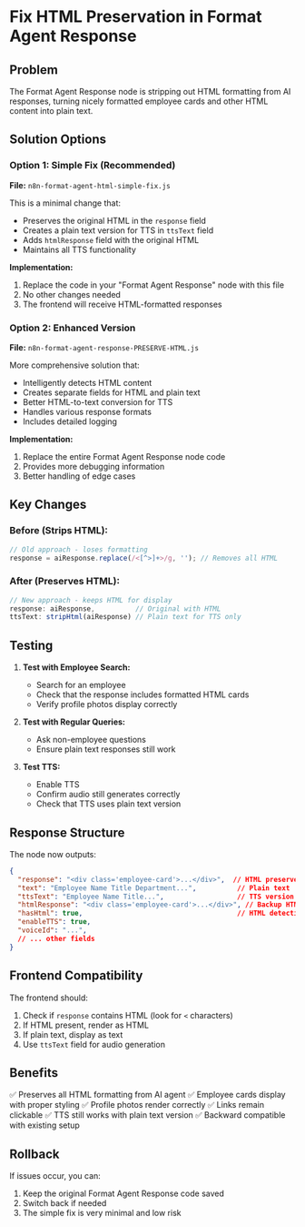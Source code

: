 # Fix HTML Preservation in Format Agent Response

## Problem
The Format Agent Response node is stripping out HTML formatting from AI responses, turning nicely formatted employee cards and other HTML content into plain text.

## Solution Options

### Option 1: Simple Fix (Recommended)
**File:** `n8n-format-agent-html-simple-fix.js`

This is a minimal change that:
- Preserves the original HTML in the `response` field
- Creates a plain text version for TTS in `ttsText` field
- Adds `htmlResponse` field with the original HTML
- Maintains all TTS functionality

**Implementation:**
1. Replace the code in your "Format Agent Response" node with this file
2. No other changes needed
3. The frontend will receive HTML-formatted responses

### Option 2: Enhanced Version
**File:** `n8n-format-agent-response-PRESERVE-HTML.js`

More comprehensive solution that:
- Intelligently detects HTML content
- Creates separate fields for HTML and plain text
- Better HTML-to-text conversion for TTS
- Handles various response formats
- Includes detailed logging

**Implementation:**
1. Replace the entire Format Agent Response node code
2. Provides more debugging information
3. Better handling of edge cases

## Key Changes

### Before (Strips HTML):
```javascript
// Old approach - loses formatting
response = aiResponse.replace(/<[^>]+>/g, ''); // Removes all HTML
```

### After (Preserves HTML):
```javascript
// New approach - keeps HTML for display
response: aiResponse,          // Original with HTML
ttsText: stripHtml(aiResponse) // Plain text for TTS only
```

## Testing

1. **Test with Employee Search:**
   - Search for an employee
   - Check that the response includes formatted HTML cards
   - Verify profile photos display correctly

2. **Test with Regular Queries:**
   - Ask non-employee questions
   - Ensure plain text responses still work

3. **Test TTS:**
   - Enable TTS
   - Confirm audio still generates correctly
   - Check that TTS uses plain text version

## Response Structure

The node now outputs:
```json
{
  "response": "<div class='employee-card'>...</div>",  // HTML preserved
  "text": "Employee Name Title Department...",          // Plain text
  "ttsText": "Employee Name Title...",                  // TTS version
  "htmlResponse": "<div class='employee-card'>...</div>", // Backup HTML field
  "hasHtml": true,                                      // HTML detection flag
  "enableTTS": true,
  "voiceId": "...",
  // ... other fields
}
```

## Frontend Compatibility

The frontend should:
1. Check if `response` contains HTML (look for `<` characters)
2. If HTML present, render as HTML
3. If plain text, display as text
4. Use `ttsText` field for audio generation

## Benefits

✅ Preserves all HTML formatting from AI agent
✅ Employee cards display with proper styling
✅ Profile photos render correctly
✅ Links remain clickable
✅ TTS still works with plain text version
✅ Backward compatible with existing setup

## Rollback

If issues occur, you can:
1. Keep the original Format Agent Response code saved
2. Switch back if needed
3. The simple fix is very minimal and low risk